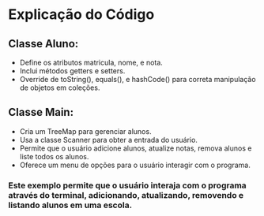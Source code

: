 # Explicação do Código
## Classe Aluno:
- Define os atributos matricula, nome, e nota.
- Inclui métodos getters e setters.
- Override de toString(), equals(), e hashCode() para correta manipulação de objetos em coleções.
## Classe Main:
- Cria um TreeMap para gerenciar alunos.
- Usa a classe Scanner para obter a entrada do usuário.
- Permite que o usuário adicione alunos, atualize notas, remova alunos e liste todos os alunos.
- Oferece um menu de opções para o usuário interagir com o programa.

### Este exemplo permite que o usuário interaja com o programa através do terminal, adicionando, atualizando, removendo e listando alunos em uma escola.